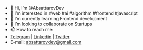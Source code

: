 - 👋 Hi, I’m @AbsattarovDev
- 👀 I’m interested in #web #ai #algorithm #frontend #javascript
- 🌱 I’m currently learning Frontend development
- 💞️ I’m looking to collaborate on Startups
- 📫 How to reach me:
- [Telegram](https://www.t.me/absattarovdev/) | [Linkedin](https://www.linkedin.com/in/absattarovdev/) | [Twitter](https://www.twitter.com/in/absattarovdev/)
- E-mail: absattarovdev@gmail.com

<!---
AbsattarovDev/AbsattarovDev is a ✨ special ✨ repository because its `README.md` (this file) appears on your GitHub profile.
You can click the Preview link to take a look at your changes.
--->
